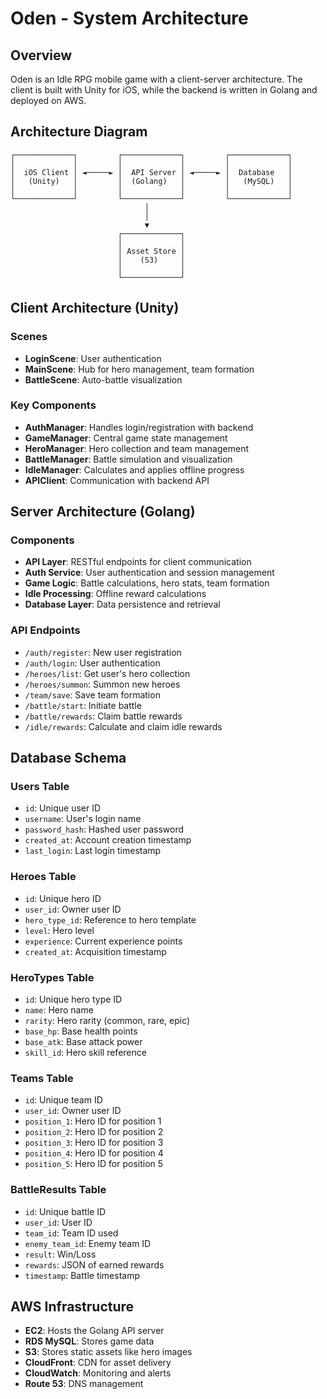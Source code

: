 # Oden - System Architecture

## Overview

Oden is an Idle RPG mobile game with a client-server architecture. The client is built with Unity for iOS, while the backend is written in Golang and deployed on AWS.

## Architecture Diagram

```
┌─────────────┐         ┌─────────────┐         ┌─────────────┐
│             │         │             │         │             │
│  iOS Client │ ◄─────► │  API Server │ ◄─────► │  Database   │
│   (Unity)   │         │  (Golang)   │         │   (MySQL)   │
│             │         │             │         │             │
└─────────────┘         └─────────────┘         └─────────────┘
                              │
                              │
                              ▼
                        ┌─────────────┐
                        │             │
                        │ Asset Store │
                        │    (S3)     │
                        │             │
                        └─────────────┘
```

## Client Architecture (Unity)

### Scenes
- **LoginScene**: User authentication
- **MainScene**: Hub for hero management, team formation
- **BattleScene**: Auto-battle visualization

### Key Components
- **AuthManager**: Handles login/registration with backend
- **GameManager**: Central game state management
- **HeroManager**: Hero collection and team management
- **BattleManager**: Battle simulation and visualization
- **IdleManager**: Calculates and applies offline progress
- **APIClient**: Communication with backend API

## Server Architecture (Golang)

### Components
- **API Layer**: RESTful endpoints for client communication
- **Auth Service**: User authentication and session management
- **Game Logic**: Battle calculations, hero stats, team formation
- **Idle Processing**: Offline reward calculations
- **Database Layer**: Data persistence and retrieval

### API Endpoints
- `/auth/register`: New user registration
- `/auth/login`: User authentication
- `/heroes/list`: Get user's hero collection
- `/heroes/summon`: Summon new heroes
- `/team/save`: Save team formation
- `/battle/start`: Initiate battle
- `/battle/rewards`: Claim battle rewards
- `/idle/rewards`: Calculate and claim idle rewards

## Database Schema

### Users Table
- `id`: Unique user ID
- `username`: User's login name
- `password_hash`: Hashed user password
- `created_at`: Account creation timestamp
- `last_login`: Last login timestamp

### Heroes Table
- `id`: Unique hero ID
- `user_id`: Owner user ID
- `hero_type_id`: Reference to hero template
- `level`: Hero level
- `experience`: Current experience points
- `created_at`: Acquisition timestamp

### HeroTypes Table
- `id`: Unique hero type ID
- `name`: Hero name
- `rarity`: Hero rarity (common, rare, epic)
- `base_hp`: Base health points
- `base_atk`: Base attack power
- `skill_id`: Hero skill reference

### Teams Table
- `id`: Unique team ID
- `user_id`: Owner user ID
- `position_1`: Hero ID for position 1
- `position_2`: Hero ID for position 2
- `position_3`: Hero ID for position 3
- `position_4`: Hero ID for position 4
- `position_5`: Hero ID for position 5

### BattleResults Table
- `id`: Unique battle ID
- `user_id`: User ID
- `team_id`: Team ID used
- `enemy_team_id`: Enemy team ID
- `result`: Win/Loss
- `rewards`: JSON of earned rewards
- `timestamp`: Battle timestamp

## AWS Infrastructure

- **EC2**: Hosts the Golang API server
- **RDS MySQL**: Stores game data
- **S3**: Stores static assets like hero images
- **CloudFront**: CDN for asset delivery
- **CloudWatch**: Monitoring and alerts
- **Route 53**: DNS management 